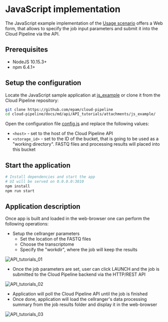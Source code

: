 # JavaScript implementation

The JavaScript example implementation of the [Usage scenario](API_tutorials.md) offers a Web form, that allows to specify the job input parameters and submit it into the Cloud Pipeline via the API.

## Prerequisites

* NodeJS 10.15.3+
* npm 6.4.1+

## Setup the configuration

Locate the JavaScript sample application at [js_example](https://github.com/epam/cloud-pipeline/tree/develop/docs/md/api/API_tutorials/attachments/js_example) or clone it from the Cloud Pipeline repository:

```bash
git clone https://github.com/epam/cloud-pipeline
cd cloud-pipeline/docs/md/api/API_tutorials/attachments/js_example/
```

Open the configuration file [config.js](attachments/js_example/src/api/config.js) and replace the following values:

* `<host>` - set to the host of the Cloud Pipeline API
* `<storage_id>` - set to the ID of the bucket, that is going to be used as a "working directory". FASTQ files and processing results will placed into this bucket

## Start the application

```bash
# Install dependencies and start the app
# UI will be served on 0.0.0.0:3010
npm install
npm run start
```

## Application description

Once app is built and loaded in the web-browser one can perform the following operations:

* Setup the cellranger parameters
    * Set the location of the FASTQ files
    * Choose the transcriptome
    * Specify the "workdir", where the job will keep the results

![API_tutorials_01](attachments/png/API_tutorials_01.png)

* Once the job parameters are set, user can click LAUNCH and the job is submitted to the Cloud Pipeline backend via the HTTP/REST API 

![API_tutorials_02](attachments/png/API_tutorials_02.png)

* Application will poll the Cloud Pipeline API until the job is finished
* Once done, application will load the cellranger's data processing summary from the job results folder and display it in the web-browser

![API_tutorials_03](attachments/png/API_tutorials_03.png)
